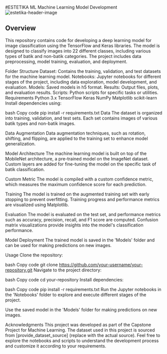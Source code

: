 #ESTETIKA ML
Machine Learning Model Development
![estetika-header-image](https://github.com/ESTETIKA-2023/ESTETIKA-ML/assets/99968495/afb43c59-8d32-43a6-b645-cf92f90dd37d)

## Overview
This repository contains code for developing a deep learning model for image classification using the TensorFlow and Keras libraries. The model is designed to classify images into 22 different classes, including various types of batik and non-batik categories. The project includes data preprocessing, model training, evaluation, and deployment.

Folder Structure
Dataset: Contains the training, validation, and test datasets for the machine learning model.
Notebooks: Jupyter notebooks for different stages of the project, including data exploration, model development, and evaluation.
Models: Saved models in h5 format.
Results: Output files, plots, and evaluation results.
Scripts: Python scripts for specific tasks or utilities.
Requirements
Python 3.x
TensorFlow
Keras
NumPy
Matplotlib
scikit-learn
Install dependencies using:

bash
Copy code
pip install -r requirements.txt
Data
The dataset is organized into training, validation, and test sets. Each set contains images of various batik types and non-batik images.

Data Augmentation
Data augmentation techniques, such as rotation, shifting, and flipping, are applied to the training set to enhance model generalization.

Model Architecture
The machine learning model is built on top of the MobileNet architecture, a pre-trained model on the ImageNet dataset. Custom layers are added for fine-tuning the model on the specific task of batik classification.

Custom Metric
The model is compiled with a custom confidence metric, which measures the maximum confidence score for each prediction.

Training
The model is trained on the augmented training set with early stopping to prevent overfitting. Training progress and performance metrics are visualized using Matplotlib.

Evaluation
The model is evaluated on the test set, and performance metrics such as accuracy, precision, recall, and F1 score are computed. Confusion matrix visualizations provide insights into the model's classification performance.

Model Deployment
The trained model is saved in the 'Models' folder and can be used for making predictions on new images.

Usage
Clone the repository:

bash
Copy code
git clone https://github.com/your-username/your-repository.git
Navigate to the project directory:

bash
Copy code
cd your-repository
Install dependencies:

bash
Copy code
pip install -r requirements.txt
Run the Jupyter notebooks in the 'Notebooks' folder to explore and execute different stages of the project.

Use the saved model in the 'Models' folder for making predictions on new images.

Acknowledgments
This project was developed as part of the Capstone Project for Machine Learning.
The dataset used in this project is sourced from [provide_dataset_source] (replace with the actual source).
Feel free to explore the notebooks and scripts to understand the development process and customize it according to your requirements.
